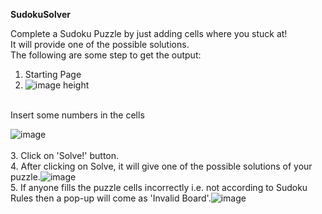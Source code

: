 <b>SudokuSolver</b>

Complete a Sudoku Puzzle by just adding cells where you stuck at!<br>
It will provide one of the possible solutions.<br>
The following are some step to get the output:

1. Starting Page
2. ![image height](https://github.com/ajinkyapatil008/Sudoku_Solver/assets/131551337/6faa94c8-2de3-4556-b1a9-7a5852996502)
<br>
Insert some numbers in the cells
<br>

![image](https://github.com/ajinkyapatil008/Sudoku_Solver/assets/131551337/134ceebd-25c5-4573-a469-9b142445e22e)
<br>
<br>
3. Click on 'Solve!' button.
 <br>
4. After clicking on Solve, it will give one of the possible solutions of your puzzle.![image](https://github.com/ajinkyapatil008/Sudoku_Solver/assets/131551337/68455161-6cf3-403e-9774-805b9b9e509d)
<br>
5. If anyone fills the puzzle cells incorrectly i.e. not according to Sudoku Rules then a pop-up will come as 'Invalid Board'.![image](https://github.com/ajinkyapatil008/Sudoku_Solver/assets/131551337/96a6f730-e8c0-431e-9d37-bf95eb57ea83)


